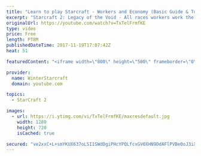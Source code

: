 ```yaml
---
title: "Learn to play Starcraft - Workers and Economy (Basic Guide & Tutorial)"
excerpt: "Starcraft 2: Legacy of the Void - All races workers work the same (mule notwithstanding!)  Wiki on mining: http://wiki.teamliquid.net/starcraft2/Mining_Minerals"
originalUrl: https://youtube.com/watch?v=TxTelFrmfKE
type: video
price: Free
length: PT8M
publishedDateTime: 2017-11-19T17:07:42Z
heat: 51

featuredContent: "<iframe width=\"800\" height=\"500\" frameborder=\"0\" src=\"https://www.youtube.com/embed/TxTelFrmfKE\" allow=\"accelerometer; autoplay; encrypted-media; gyroscope; picture-in-picture\" allowfullscreen></iframe>"

provider:
  name: WinterStarcraft
  domain: youtube.com

topics:
  - StarCraft 2

images:
  - url: https://i.ytimg.com/vi/TxTelFrmfKE/maxresdefault.jpg
    width: 1280
    height: 720
    isCached: true

secured: "ve2xxC+L+smYKUX637oLSI1SWdDgiPHcYPQLfcxGV0XHN9DdAFlPVBe0oJ3iX1OuUlkiZsjKlEh247QCsV1gWcAOgGvaPjVW89slX9X6sDrP5VEUuRL5cKnnaajAUUiiC3wKWkWdVCajVHYut/bh0XYY+uvPn8QRY+6KzW9wwEJzdt3HJFJvEWctRbUQRhZRDUwaHBbzlx6Wa7W69SQFbvimfXp0vZWtLWG0l+PsntJrwg1c6gD88qNWItE76R4VSpOxp0GW9Ppk7X1CD3o0d+Zm4tmKgUuVuM9H8HRq7i4v3RkQ1hgURBdNjvUf7j2MEEC1zSPboHeDjJq3JvnFU5hBAQYlY2lpsyCu1ifXMpn9pb/R3FJpn2XDhCSCicogcYViGyBWungpBjuala3YQiCHsV6p2d7EBjgYGQHRErA=;X8Em13+3bR7SowN2EVT6Pg=="
---
```


